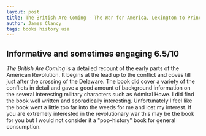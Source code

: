```yaml
---
layout: post
title: The British Are Coming - The War for America, Lexington to Princeton, 1775-1777 by Rick Atkinson
author: James Clancy
tags: books history usa
---
```


## Informative and sometimes engaging 6.5/10

_The British Are Coming_ is a detailed recount of the early parts of the American Revolution. It begins at the lead up to the conflict and coves till just after the crossing of the Delaware. The book did cover a variety of the conflicts in detail and gave a good amount of  background information on the several interesting military characters such as Admiral Howe. I did find the book well written and sporadically interesting. Unfortunately I feel like the book went a little too far into the weeds for me and lost my interest. If you are extremely interested in the revolutionary war this may be the book for you but I would not consider it a "pop-history" book for general consumption. 